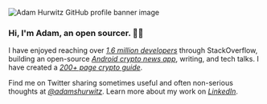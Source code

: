 ![Adam Hurwitz GitHub profile banner image](https://adam-hurwitz.firebaseapp.com/GitHubProfile/github-profile-banner.png "Banner image")

### Hi, I'm Adam, an open sourcer. 👋🏻

I have enjoyed reaching over _[1.6 million developers][1]_ through StackOverflow, building an open-source _[Android crypto news app][3]_, writing, and tech talks. I have created a _[200+ page crypto guide][4]_. 

Find me on Twitter sharing sometimes useful and often non-serious thoughts at _[@adamshurwitz][5]_. Learn more about my work on _[LinkedIn][2]_.

[1]: https://docs.google.com/spreadsheets/d/1PNBRZZGnBFeDqw9gxgOiXXqQdBnTyapol1fK2VlLvvg/edit?rm=minimal#gid=0
[2]: https://www.linkedin.com/in/adamshurwitz/
[3]: https://play.google.com/store/apps/details?id=app.coinverse
[4]: https://docs.google.com/document/d/1u9QQUVDuz1ryBTmhiZV9-WSIC2m4DKOaqIKOuM2MN_c/edit?rm=minimal#heading=h.dkdaj5azl3za
[5]: https://twitter.com/adamshurwitz
